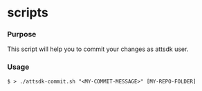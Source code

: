 # scripts

### Purpose

This script will help you to commit your changes as attsdk user.

### Usage

```
$ > ./attsdk-commit.sh "<MY-COMMIT-MESSAGE>" [MY-REPO-FOLDER]
```
